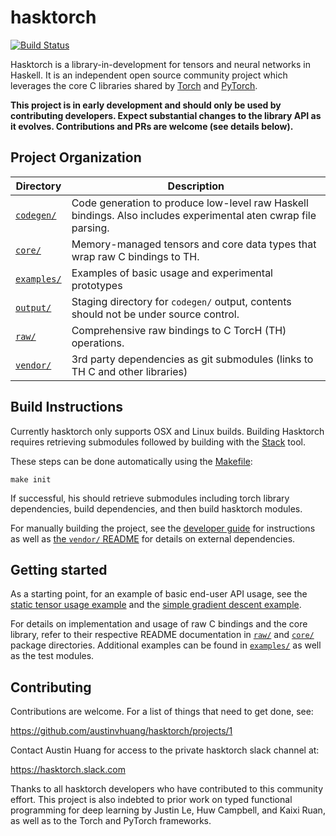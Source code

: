 # hasktorch

[![Build Status](https://circleci.com/gh/austinvhuang/hasktorch/tree/master.svg?style=shield&circle-token=9455d7cc953a58204f4d8dd683e9fa03fd5b2744)](https://circleci.com/gh/austinvhuang/hasktorch/tree/master)

Hasktorch is a library-in-development for tensors and neural networks in
Haskell. It is an independent open source community project which leverages the
core C libraries shared by [Torch](http://torch.ch/) and
[PyTorch](http://pytorch.org/).

**This project is in early development and should only be used by
contributing developers. Expect substantial changes to the library API as it
evolves. Contributions and PRs are welcome (see details below).**

## Project Organization

| Directory | Description |
| --------- | ----------- |
| [`codegen/`][codegen] | Code generation to produce low-level raw Haskell bindings. Also includes experimental aten cwrap file parsing.
| [`core/`][core] | Memory-managed tensors and core data types that wrap raw C bindings to TH.
| [`examples/`][examples] | Examples of basic usage and experimental prototypes |
| [`output/`][output] | Staging directory for `codegen/` output, contents should not be under source control.
| [`raw/`][raw] | Comprehensive raw bindings to C TorcH (TH) operations.
| [`vendor/`][vendor] | 3rd party dependencies as git submodules (links to TH C and other libraries)

## Build Instructions 

Currently hasktorch only supports OSX and Linux builds. Building Hasktorch
requires retrieving submodules followed by building with the
[Stack](https://docs.haskellstack.org/en/stable/README/) tool.

These steps can be done automatically using the [Makefile][makefile]:

```
make init
```

If successful, his should retrieve submodules including torch library
dependencies, build dependencies, and then build hasktorch modules.

For manually building the project, see the [developer guide][developers] for
instructions as well as [the `vendor/` README][vendor] for details on external
dependencies.

## Getting started

As a starting point, for an example of basic end-user API usage, see the [static
tensor usage
example](https://github.com/austinvhuang/hasktorch/blob/master/examples/static-tensor-usage/StaticTensorUsage.hs)
and the [simple gradient descent
example](https://github.com/austinvhuang/hasktorch/blob/master/examples/gradient-descent/GradientDescent.hs).

For details on implementation and usage of raw C bindings and the core library,
refer to their respective README documentation in [`raw/`][raw] and
[`core/`][core] package directories. Additional examples can be found in
[`examples/`][examples] as well as the test modules.

## Contributing

Contributions are welcome. For a list of things that need to get done, see:

https://github.com/austinvhuang/hasktorch/projects/1


Contact Austin Huang for access to the private hasktorch slack channel at:

https://hasktorch.slack.com 

Thanks to all hasktorch developers who have contributed to this community
effort. This project is also indebted to prior work on typed functional
programming for deep learning by Justin Le, Huw Campbell, and Kaixi Ruan, as
well as to the Torch and PyTorch frameworks.

<!-- project directory links -->
[developers]: ./DEVELOPERS.md
[makefile]: ./Makefile
[codegen]: ./codegen/
[core]: ./core/
[examples]: ./examples/
[output]: ./output/
[raw]: ./raw/
[vendor]: ./raw/
